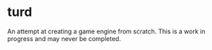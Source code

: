 turd
=====

An attempt at creating a game engine from scratch. This is a work in progress and may never
be completed.
